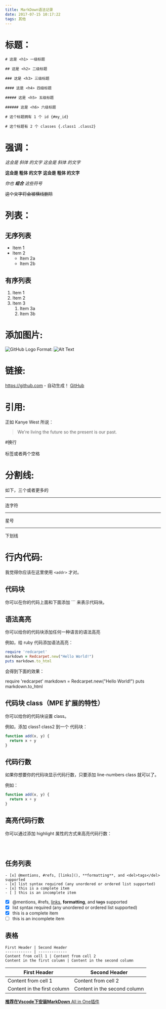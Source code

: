 ```yaml
---
title: MarkDown语法记录
date: 2017-07-15 10:17:22
tags: 其他
---
```

# 标题：
```
# 这是 <h1> 一级标题

## 这是 <h2> 二级标题

### 这是 <h3> 三级标题

#### 这是 <h4> 四级标题

##### 这是 <h5> 五级标题

###### 这是 <h6> 六级标题

# 这个标题拥有 1 个 id {#my_id}

# 这个标题有 2 个 classes {.class1 .class2}
```
<!--more-->
# 强调：
*这会是 斜体 的文字*
_这会是 斜体 的文字_

**这会是 粗体 的文字**
__这会是 粗体 的文字__

_你也 **组合** 这些符号_

~~这个文字将会被横线删除~~

# 列表：
## 无序列表
- Item 1
- Item 2
  - Item 2a
  - Item 2b
## 有序列表
1. Item 1
1. Item 2
1. Item 3
   1. Item 3a
   1. Item 3b

# 添加图片:
![GitHub Logo](/images/logo.png)
Format: ![Alt Text](url)
# 链接:
https://github.com - 自动生成！
[GitHub](https://github.com)
# 引用:
正如 Kanye West 所说：

> We're living the future so
> the present is our past.

#换行  
<br/>标签或者两个空格
# 分割线:
如下，三个或者更多的

---

连字符

---

星号

---

下划线

# 行内代码:
我觉得你应该在这里使用
`<addr>` 才对。
## 代码块
你可以在你的代码上面和下面添加 ``` 来表示代码块。

## 语法高亮
你可以给你的代码块添加任何一种语言的语法高亮

例如，给 ruby 代码添加语法高亮：

```ruby
require 'redcarpet'
markdown = Redcarpet.new("Hello World!")
puts markdown.to_html
```
会得到下面的效果：

require 'redcarpet'
markdown = Redcarpet.new("Hello World!")
puts markdown.to_html
## 代码块 class（MPE 扩展的特性）
你可以给你的代码块设置 class。

例如，添加 class1 class2 到一个 代码块：

```javascript {.class1 .class}
function add(x, y) {
  return x + y
}
```

## 代码行数
如果你想要你的代码块显示代码行数，只要添加 line-numbers class 就可以了。

例如：

```javascript {.line-numbers}
function add(x, y) {
  return x + y
}
```

## 高亮代码行数
你可以通过添加 highlight 属性的方式来高亮代码行数：

```javascript {highlight=10}
```

```javascript {highlight=10-20}
```

```javascript {highlight=[1-10,15,20-22]}
```

## 任务列表
```
- [x] @mentions, #refs, [links](), **formatting**, and <del>tags</del> supported
- [x] list syntax required (any unordered or ordered list supported)
- [x] this is a complete item
- [ ] this is an incomplete item
```
- [x] @mentions, #refs, [links](), **formatting**, and <del>tags</del> supported
- [x] list syntax required (any unordered or ordered list supported)
- [x] this is a complete item
- [ ] this is an incomplete item

## 表格
```
First Header | Second Header
------------ | -------------
Content from cell 1 | Content from cell 2
Content in the first column | Content in the second column
```
First Header | Second Header
------------ | -------------
Content from cell 1 | Content from cell 2
Content in the first column | Content in the second column

[**推荐在Vscode下安装MarkDown** All in One插件](https://www.jdon.com/56553)